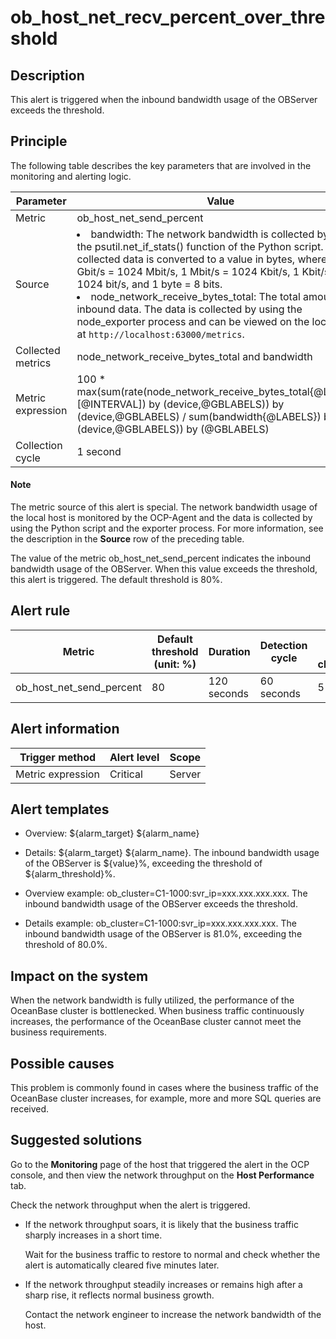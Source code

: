 ob_host_net_recv_percent_over_threshold
============================================================



**Description**
------------------------------------

This alert is triggered when the inbound bandwidth usage of the OBServer exceeds the threshold.

Principle
------------------------------

The following table describes the key parameters that are involved in the monitoring and alerting logic.


|     Parameter     |                                                                                                                                                                                                                                                                                 Value                                                                                                                                                                                                                                                                                  |
|-------------------|------------------------------------------------------------------------------------------------------------------------------------------------------------------------------------------------------------------------------------------------------------------------------------------------------------------------------------------------------------------------------------------------------------------------------------------------------------------------------------------------------------------------------------------------------------------------|
| Metric            | ob_host_net_send_percent                                                                                                                                                                                                                                                                                                                                                                                                                                                                                                                                               |
| Source            | <li> bandwidth: The network bandwidth is collected by using the psutil.net_if_stats() function of the Python script. The collected data is converted to a value in bytes, where 1 Gbit/s = 1024 Mbit/s, 1 Mbit/s = 1024 Kbit/s, 1 Kbit/s = 1024 bit/s, and 1 byte = 8 bits.   </li><li> node_network_receive_bytes_total: The total amount of inbound data. The data is collected by using the node_exporter process and can be viewed on the local host at `http://localhost:63000/metrics`.  </li>  |
| Collected metrics | node_network_receive_bytes_total and bandwidth                                                                                                                                                                                                                                                                                                                                                                                                                                                                                                                         |
| Metric expression | 100 \* max(sum(rate(node_network_receive_bytes_total{@LABELS}[@INTERVAL]) by (device,@GBLABELS)) by (device,@GBLABELS) / sum(bandwidth{@LABELS}) by (device,@GBLABELS)) by (@GBLABELS)                                                                                                                                                                                                                                                                                                                                                                               |
| Collection cycle  | 1 second                                                                                                                                                                                                                                                                                                                                                                                                                                                                                                                                                               |


  <main id="notice" type='explain'>
    <h4>Note</h4>
    <p>The metric source of this alert is special. The network bandwidth usage of the local host is monitored by the OCP-Agent and the data is collected by using the Python script and the exporter process. For more information, see the description in the <strong>Source</strong> row of the preceding table.</p>
  </main>

The value of the metric ob_host_net_send_percent indicates the inbound bandwidth usage of the OBServer. When this value exceeds the threshold, this alert is triggered. The default threshold is 80%.

**Alert rule**
-----------------------------------



|          Metric          | Default threshold (unit: %) |  Duration   | Detection cycle | Time before clearance |
|--------------------------|-----------------------------|-------------|-----------------|-----------------------|
| ob_host_net_send_percent | 80                          | 120 seconds | 60 seconds      | 5 minutes             |



**Alert information**
------------------------------------------



|  Trigger method   | Alert level | Scope  |
|-------------------|-------------|--------|
| Metric expression | Critical    | Server |



**Alert templates**
----------------------------------------

* Overview: \${alarm_target} \${alarm_name}



* Details: \${alarm_target} \${alarm_name}. The inbound bandwidth usage of the OBServer is \${value}%, exceeding the threshold of ${alarm_threshold}%.



* Overview example: ob_cluster=C1-1000:svr_ip=xxx.xxx.xxx.xxx. The inbound bandwidth usage of the OBServer exceeds the threshold.



* Details example: ob_cluster=C1-1000:svr_ip=xxx.xxx.xxx.xxx. The inbound bandwidth usage of the OBServer is 81.0%, exceeding the threshold of 80.0%.






**Impact on the system**
---------------------------------------------

When the network bandwidth is fully utilized, the performance of the OceanBase cluster is bottlenecked. When business traffic continuously increases, the performance of the OceanBase cluster cannot meet the business requirements.

**Possible causes**
----------------------------------------

This problem is commonly found in cases where the business traffic of the OceanBase cluster increases, for example, more and more SQL queries are received.

Suggested solutions
----------------------------------------

Go to the **Monitoring** page of the host that triggered the alert in the OCP console, and then view the network throughput on the **Host Performance** tab.

Check the network throughput when the alert is triggered.

* If the network throughput soars, it is likely that the business traffic sharply increases in a short time.

  Wait for the business traffic to restore to normal and check whether the alert is automatically cleared five minutes later.


* If the network throughput steadily increases or remains high after a sharp rise, it reflects normal business growth.

  Contact the network engineer to increase the network bandwidth of the host.
